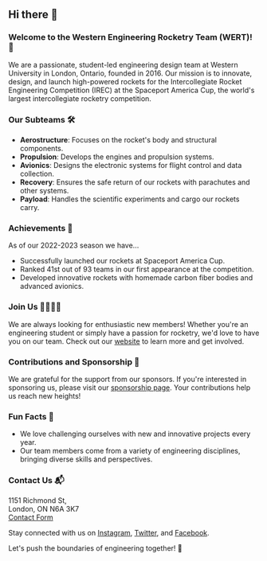 ## Hi there 👋

### Welcome to the Western Engineering Rocketry Team (WERT)! 🚀

We are a passionate, student-led engineering design team at Western University in London, Ontario, founded in 2016. Our mission is to innovate, design, and launch high-powered rockets for the Intercollegiate Rocket Engineering Competition (IREC) at the Spaceport America Cup, the world's largest intercollegiate rocketry competition.

### Our Subteams 🛠️
- **Aerostructure**: Focuses on the rocket's body and structural components.
- **Propulsion**: Develops the engines and propulsion systems.
- **Avionics**: Designs the electronic systems for flight control and data collection.
- **Recovery**: Ensures the safe return of our rockets with parachutes and other systems.
- **Payload**: Handles the scientific experiments and cargo our rockets carry.

### Achievements 🌟
As of our 2022-2023 season we have...
- Successfully launched our rockets at Spaceport America Cup.
- Ranked 41st out of 93 teams in our first appearance at the competition.
- Developed innovative rockets with homemade carbon fiber bodies and advanced avionics.

### Join Us 🙋‍♂️🙋‍♀️
We are always looking for enthusiastic new members! Whether you're an engineering student or simply have a passion for rocketry, we'd love to have you on our team. Check out our [website](https://www.werocketry.com) to learn more and get involved.

### Contributions and Sponsorship 🌈
We are grateful for the support from our sponsors. If you're interested in sponsoring us, please visit our [sponsorship page](https://www.werocketry.com/sponsor-us). Your contributions help us reach new heights!

### Fun Facts 🎉
- We love challenging ourselves with new and innovative projects every year.
- Our team members come from a variety of engineering disciplines, bringing diverse skills and perspectives.

### Contact Us 📬
1151 Richmond St,  
London, ON N6A 3K7  
[Contact Form](https://www.werocketry.com/contact-us)

Stay connected with us on [Instagram](https://www.instagram.com/westernrocketry), [Twitter](https://twitter.com/westernrocketry), and [Facebook](https://www.facebook.com/westernrocketry).

Let's push the boundaries of engineering together! 🚀
